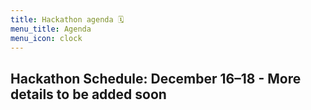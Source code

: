 ```yaml
---
title: Hackathon agenda 🗓️
menu_title: Agenda
menu_icon: clock
---
```



## Hackathon Schedule: December 16–18 - More details to be added soon

